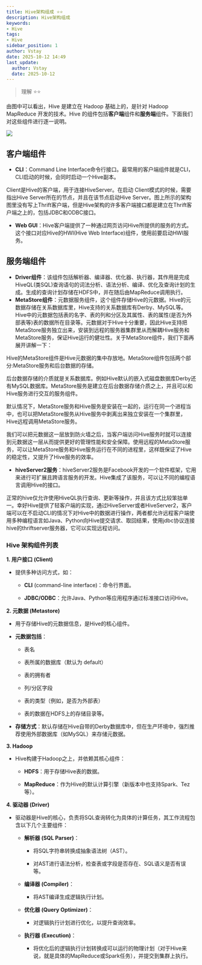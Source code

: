 ```yaml
---
title: Hive架构组成 ⭐️⭐️
description: Hive架构组成
keywords:
- Hive
tags:
- Hive
sidebar_position: 1
author: Vstay
date: 2025-10-12 14:49
last_update:
  author: Vstay
  date: 2025-10-12
---
```


> 理解 ⭐️⭐️

由图中可以看出，Hive 是建立在 Hadoop 基础上的，是针对 Hadoop MapReduce 开发的技术。Hive 的组件包括**客户端**组件和**服务端**组件。下面我们对这些组件进行逐一说明。

![](https://cdn.jsdelivr.net/gh/Vstay97/Img_storage@main/blog/2025/Hive%E6%9E%B6%E6%9E%84%E7%BB%84%E6%88%90/20251012145827666.png)

## 客户端组件

- **CLI**：Command Line Interface命令行接口。最常用的客户端组件就是CLI，CLI启动的时候，会同时启动一个Hive副本。

Client是Hive的客户端，用于连接HiveServer。在启动 Client模式的时候，需要指出Hive Server所在的节点，并且在该节点启动Hive Server。图上所示的架构图里没有写上Thrift客户端，但是Hive架构的许多客户端接口都是建立在Thrift客户端之上的，包括JDBC和ODBC接口。

- **Web GUI**：Hive客户端提供了一种通过网页访问Hive所提供的服务的方式。这个接口对应Hive的HWI(Hive Web Interface)组件，使用前要启动HWI服务。

## 服务端组件

- **Driver组件**：该组件包括解析器、编译器、优化器、执行器，其作用是完成 HiveQL(类SQL)查询语句的词法分析、语法分析、编译、优化及查询计划的生成。生成的查询计划存储在HDFS中，并在随后由MapReduce调用执行。
- **MetaStore组件**：元数据服务组件，这个组件存储Hive的元数据。Hive的元数据存储在关系数据库里，Hive支持的关系数据库有Derby、MySQL等。Hive中的元数据包括表的名字、表的列和分区及其属性、表的属性(是否为外部表等)表的数据所在目录等。元数据对于Hive十分重要，因此Hive支持把MetaStore服务独立出来，安装到远程的服务器集群里从而解耦Hive服务和MetaStore服务，保证Hive运行的健壮性。关于MetaStore组件，我们下面再展开讲解一下：

Hive的MetaStore组件是Hive元数据的集中存放地。MetaStore组件包括两个部分:MetaStore服务和后台数据的存储。

后台数据存储的介质就是关系数据库。例如Hive默认的嵌入式磁盘数据库Derby还有MySQL数据库。MetaStore服务是建立在后台数据存储介质之上，并且可以和Hive服务进行交互的服务组件。

默认情况下，MetaStore服务和Hive服务是安装在一起的，运行在同一个进程当中，也可以把MetaStore服务从Hive服务中剥离出来独立安装在一个集群里，Hive远程调用MetaStore服务。

我们可以把元数据这一层放到防火墙之后，当客户端访问Hive服务时就可以连接到元数据这一层从而提供更好的管理性能和安全保障。使用远程的MetaStore服务，可以让MetaStore服务和Hive服务运行在不同的进程里，这样既保证了Hive的稳定性，又提升了Hive服务的效率。

- **hiveServer2服务**：hiveServer2服务是Facebook开发的一个软件框架，它用来进行可扩展且跨语言服务的开发。Hive集成了该服务，可以让不同的编程语言调用Hive的接口。

正常的hive仅允许使用HiveQL执行查询、更新等操作，并且该方式比较笨拙单一。幸好Hive提供了轻客户端的实现，通过HiveServer或者HiveServer2，客户端可以在不启动CLI的情况下对Hive中的数据进行操作，两者都允许远程客户端使用多种编程语言如Java、Python向Hive提交请求、取回结果，使用jdbc协议连接hive的thriftserver服务器，它可以实现远程访问。

  
### Hive 架构组件列表

**1. 用户接口 (Client)**

- 提供多种访问方式，如：
    
    - **CLI** (command-line interface)：命令行界面。
        
    - **JDBC/ODBC**：允许Java、Python等应用程序通过标准接口访问Hive。
        

**2. 元数据 (Metastore)**

- 用于存储Hive的元数据信息，是Hive的核心组件。
    
- **元数据包括**：
    
    - 表名
        
    - 表所属的数据库（默认为 default）
        
    - 表的拥有者
        
    - 列/分区字段
        
    - 表的类型（例如，是否为外部表）
        
    - 表的数据在HDFS上的存储目录等。
        
- **存储方式**：默认存储在Hive自带的Derby数据库中，但在生产环境中，强烈推荐使用外部数据库（如MySQL）来存储元数据。
    

**3. Hadoop**

- Hive构建于Hadoop之上，并依赖其核心组件：
    
    - **HDFS**：用于存储Hive表的数据。
        
    - **MapReduce**：作为Hive的默认计算引擎（新版本中也支持Spark、Tez等）。
        

**4. 驱动器 (Driver)**

- 驱动器是Hive的核心，负责将SQL查询转化为具体的计算任务，其工作流程包含以下几个主要组件：
    
    - **解析器 (SQL Parser)**：
        
        - 将SQL字符串转换成抽象语法树（AST）。
            
        - 对AST进行语法分析，检查表或字段是否存在、SQL语义是否有误等。
            
    - **编译器 (Compiler)**：
        
        - 将AST编译生成逻辑执行计划。
            
    - **优化器 (Query Optimizer)**：
        
        - 对逻辑执行计划进行优化，以提升查询效率。
            
    - **执行器 (Execution)**：
        
        - 将优化后的逻辑执行计划转换成可以运行的物理计划（对于Hive来说，就是具体的MapReduce或Spark任务），并提交到集群上执行。